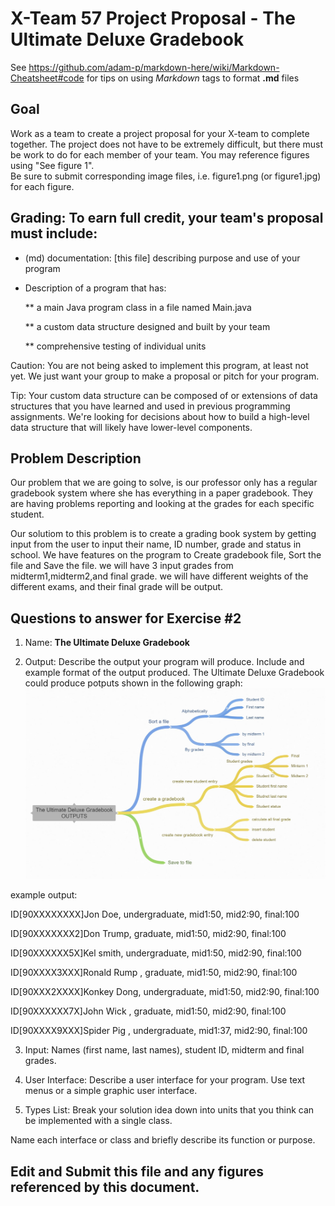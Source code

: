 # X-Team 57 Project Proposal - The Ultimate Deluxe Gradebook

See https://github.com/adam-p/markdown-here/wiki/Markdown-Cheatsheet#code for tips on using *Markdown* tags to format __.md__ files

## Goal

Work as a team to create a project proposal for your X-team to complete together.
The project does not have to be extremely difficult,
but there must be work to do for each member of your team.
You may reference figures using "See figure 1".  
Be sure to submit corresponding image files, i.e. figure1.png (or figure1.jpg) for each figure.

## Grading: To earn full credit, your team's proposal must include:

* (md) documentation: [this file] describing purpose and use of your program

* Description of a program that has:

  ** a main Java program class in a file named Main.java
  
  ** a custom data structure designed and built by your team
  
  ** comprehensive testing of individual units
  
 Caution: You are not being asked to implement this program, at least not yet. 
 We just want your group to make a proposal or pitch for your program.
 
 Tip: Your custom data structure can be composed of or extensions of data structures that you have learned and used in previous programming assignments.  We're looking for decisions about how to build a high-level data structure that will likely have lower-level components.

## Problem Description

Our problem that we are going to solve, is our professor only has a regular gradebook system where she has everything in a paper gradebook. They are having problems reporting and looking at the grades for each specific student.

Our solutiom to this problem is to create a grading book system by getting input from the user to input their name, ID number, grade and status in school. We have features on the program to Create gradebook file, Sort the file and Save the file. we will have 3 input grades from midterm1,midterm2,and final grade. we will have different weights of the different exams, and their final grade will be output.
## Questions to answer for Exercise #2

1. Name: **The Ultimate Deluxe Gradebook**



2. Output: Describe the output your program will produce.  Include and example format of the output produced.
The Ultimate Deluxe Gradebook could produce potputs shown in the following graph:
![Image of Yaktocat](https://github.com/WHITEMORPHO/X-team-57/blob/master/gradebook.JPG)

example output:

ID[90XXXXXXXX]Jon Doe,   undergraduate, mid1:50, mid2:90, final:100

ID[90XXXXXXX2]Don Trump, graduate, mid1:50, mid2:90, final:100

ID[90XXXXXX5X]Kel smith, undergraduate, mid1:50, mid2:90, final:100

ID[90XXXX3XXX]Ronald Rump , graduate, mid1:50, mid2:90, final:100

ID[90XXX2XXXX]Konkey Dong, undergraduate, mid1:50, mid2:90, final:100

ID[90XXXXXX7X]John Wick , graduate, mid1:50, mid2:90, final:100

ID[90XXXX9XXX]Spider Pig , undergraduate, mid1:37, mid2:90, final:100

3. Input: Names (first name, last names), student ID, midterm and final grades. 



4. User Interface: Describe a user interface for your program.  Use text menus or a simple graphic user interface.



5. Types List: Break your solution idea down into units that you think can be implemented with a single class.



Name each interface or class and briefly describe its function or purpose.


## Edit and Submit this file and any figures referenced by this document.

